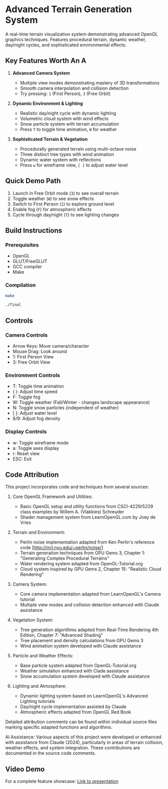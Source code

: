 # Advanced Terrain Generation System

A real-time terrain visualization system demonstrating advanced OpenGL graphics techniques. Features procedural terrain, dynamic weather, day/night cycles, and sophisticated environmental effects.

## Key Features Worth An A

1. **Advanced Camera System**
   - Multiple view modes demonstrating mastery of 3D transformations
   - Smooth camera interpolation and collision detection
   - Try pressing: `1` (First Person), `3` (Free Orbit)

2. **Dynamic Environment & Lighting**
   - Realistic day/night cycle with dynamic lighting
   - Volumetric cloud system with wind effects
   - Snow particle system with terrain accumulation
   - Press `T` to toggle time animation, `W` for weather

3. **Sophisticated Terrain & Vegetation**
   - Procedurally generated terrain using multi-octave noise
   - Three distinct tree types with wind animation
   - Dynamic water system with reflections
   - Press `w` for wireframe view, `[ ]` to adjust water level

## Quick Demo Path
1. Launch in Free Orbit mode (`3`) to see overall terrain
2. Toggle weather (`W`) to see snow effects
3. Switch to First Person (`1`) to explore ground level
4. Enable fog (`F`) for atmospheric effects
5. Cycle through day/night (`T`) to see lighting changes

## Build Instructions

### Prerequisites
- OpenGL
- GLUT/FreeGLUT
- GCC compiler
- Make

### Compilation
```bash
make
```
```bash
./final
```

## Controls

### Camera Controls
- Arrow Keys: Move camera/character
- Mouse Drag: Look around
- 1: First Person View
- 3: Free Orbit View

### Environment Controls
- T: Toggle time animation
- ( ): Adjust time speed
- F: Toggle fog
- W: Toggle weather (Fall/Winter - changes landscape appearance)
- N: Toggle snow particles (independent of weather)
- [ ]: Adjust water level
- 8/9: Adjust fog density

### Display Controls
- w: Toggle wireframe mode
- a: Toggle axes display
- r: Reset view
- ESC: Exit

## Code Attribution

This project incorporates code and techniques from several sources:

1. Core OpenGL Framework and Utilities:
   - Basic OpenGL setup and utility functions from CSCI-4229/5229 class examples by Willem A. (Vlakkies) Schreuder
   - Shader management system from LearnOpenGL.com by Joey de Vries

2. Terrain and Environment:
   - Perlin noise implementation adapted from Ken Perlin's reference code [http://mrl.nyu.edu/~perlin/noise/]
   - Terrain generation techniques from GPU Gems 3, Chapter 1: "Generating Complex Procedural Terrains"
   - Water rendering system adapted from OpenGL-Tutorial.org
   - Cloud system inspired by GPU Gems 2, Chapter 15: "Realistic Cloud Rendering"

3. Camera System:
   - Core camera implementation adapted from LearnOpenGL's Camera tutorial
   - Multiple view modes and collision detection enhanced with Claude assistance

4. Vegetation System:
   - Tree generation algorithms adapted from Real-Time Rendering 4th Edition, Chapter 7: "Advanced Shading"
   - Tree placement and density calculations from GPU Gems 3
   - Wind animation system developed with Claude assistance

5. Particle and Weather Effects:
   - Base particle system adapted from OpenGL-Tutorial.org
   - Weather simulation enhanced with Clade assistance
   - Snow accumulation system developed with Claude assistance

6. Lighting and Atmosphere:
   - Dynamic lighting system based on LearnOpenGL's Advanced Lighting tutorials
   - Day/night cycle implementation assisted by Claude
   - Atmospheric effects adapted from OpenGL Red Book

Detailed attribution comments can be found within individual source files marking specific adapted functions and algorithms.

AI Assistance: Various aspects of this project were developed or enhanced with assistance from Claude (2024), particularly in areas of terrain collision, weather effects, and system integration. These contributions are documented in the source code comments.

## Video Demo
For a complete feature showcase: [Link to presentation](https://youtu.be/P-GCLTKG9bw)